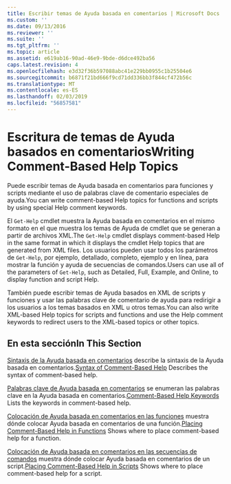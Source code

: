 ```yaml
---
title: Escribir temas de Ayuda basada en comentarios | Microsoft Docs
ms.custom: ''
ms.date: 09/13/2016
ms.reviewer: ''
ms.suite: ''
ms.tgt_pltfrm: ''
ms.topic: article
ms.assetid: e619ab16-90ad-46e9-9bde-d6dce492ba56
caps.latest.revision: 4
ms.openlocfilehash: e3d32f36b597088abc41e229bb0955c1b25504e6
ms.sourcegitcommit: b6871f21bd666f9cd71dd336bb3f844cf472b56c
ms.translationtype: MT
ms.contentlocale: es-ES
ms.lasthandoff: 02/03/2019
ms.locfileid: "56857581"
---
```

# <a name="writing-comment-based-help-topics"></a><span data-ttu-id="8f34f-102">Escritura de temas de Ayuda basados en comentarios</span><span class="sxs-lookup"><span data-stu-id="8f34f-102">Writing Comment-Based Help Topics</span></span>

<span data-ttu-id="8f34f-103">Puede escribir temas de Ayuda basada en comentarios para funciones y scripts mediante el uso de palabras clave de comentario especiales de ayuda.</span><span class="sxs-lookup"><span data-stu-id="8f34f-103">You can write comment-based Help topics for functions and scripts by using special Help comment keywords.</span></span>

 <span data-ttu-id="8f34f-104">El `Get-Help` cmdlet muestra la Ayuda basada en comentarios en el mismo formato en el que muestra los temas de Ayuda de cmdlet que se generan a partir de archivos XML.</span><span class="sxs-lookup"><span data-stu-id="8f34f-104">The `Get-Help` cmdlet displays comment-based Help in the same format in which it displays the cmdlet Help topics that are generated from XML files.</span></span> <span data-ttu-id="8f34f-105">Los usuarios pueden usar todos los parámetros de `Get-Help`, por ejemplo, detallado, completo, ejemplo y en línea, para mostrar la función y ayuda de secuencias de comandos.</span><span class="sxs-lookup"><span data-stu-id="8f34f-105">Users can use all of the parameters of `Get-Help`, such as Detailed, Full, Example, and Online, to display function and script Help.</span></span>

 <span data-ttu-id="8f34f-106">También puede escribir temas de Ayuda basados en XML de scripts y funciones y usar las palabras clave de comentario de ayuda para redirigir a los usuarios a los temas basados en XML u otros temas.</span><span class="sxs-lookup"><span data-stu-id="8f34f-106">You can also write XML-based Help topics for scripts and functions and use the Help comment keywords to redirect users to the XML-based topics or other topics.</span></span>

## <a name="in-this-section"></a><span data-ttu-id="8f34f-107">En esta sección</span><span class="sxs-lookup"><span data-stu-id="8f34f-107">In This Section</span></span>

 <span data-ttu-id="8f34f-108">[Sintaxis de la Ayuda basada en comentarios](./syntax-of-comment-based-help.md) describe la sintaxis de la Ayuda basada en comentarios.</span><span class="sxs-lookup"><span data-stu-id="8f34f-108">[Syntax of Comment-Based Help](./syntax-of-comment-based-help.md) Describes the syntax of comment-based help.</span></span>

 <span data-ttu-id="8f34f-109">[Palabras clave de Ayuda basada en comentarios](./comment-based-help-keywords.md) se enumeran las palabras clave en la Ayuda basada en comentarios.</span><span class="sxs-lookup"><span data-stu-id="8f34f-109">[Comment-Based Help Keywords](./comment-based-help-keywords.md) Lists the keywords in comment-based help.</span></span>

 <span data-ttu-id="8f34f-110">[Colocación de Ayuda basada en comentarios en las funciones](./placing-comment-based-help-in-functions.md) muestra dónde colocar Ayuda basada en comentarios de una función.</span><span class="sxs-lookup"><span data-stu-id="8f34f-110">[Placing Comment-Based Help in Functions](./placing-comment-based-help-in-functions.md) Shows where to place comment-based help for a function.</span></span>

 <span data-ttu-id="8f34f-111">[Colocación de Ayuda basada en comentarios en las secuencias de comandos](./placing-comment-based-help-in-scripts.md) muestra dónde colocar Ayuda basada en comentarios de un script.</span><span class="sxs-lookup"><span data-stu-id="8f34f-111">[Placing Comment-Based Help in Scripts](./placing-comment-based-help-in-scripts.md) Shows where to place comment-based help for a script.</span></span>
